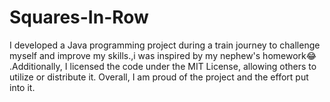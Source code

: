 # Squares-In-Row
I developed a Java programming project during a train journey to challenge myself and improve my skills.,i was  inspired by my nephew's homework😂 .Additionally, I licensed the code under the MIT License, allowing others to utilize or distribute it. Overall, I am proud of the project and the effort put into it.
